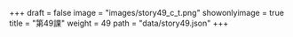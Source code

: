 +++
draft = false 
image = "images/story49_c_t.png" 
showonlyimage = true 
title = "第49課" 
weight = 49 
path = "data/story49.json" 
+++
